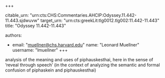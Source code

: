 +++


citable_urn: "urn:cts:CHS:Commentaries.AHCIP:Odyssey.11.442-11.443.sjdwuvw"
target_urn: "urn:cts:greekLit:tlg0012.tlg002:11.442-11.443"
title: "Odyssey 11.442-11.443"

authors:
- email: "muellner@chs.harvard.edu"
  name: "Leonard Muellner"
  username: "lmuellner"
+++

<p>analysis of the meaning and uses of piphauskesthai, here in the sense of ‘reveal through speech’ (in the context of analyzing the semantic and formal confusion of piphaskein and piphauskesthai)</p>
